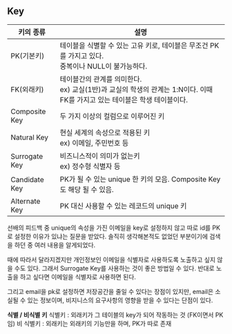 ## Key

| 키의 종류     | 설명                                                         |
| ------------- | ------------------------------------------------------------ |
| PK(기본키)    | 테이블을 식별할 수 있는 고유 키로, 테이블은 무조건 PK를 가지고 있다.<br /> 중복이나 NULL이 불가능하다. |
| FK(외래키)    | 테이블간의 관계를 의미한다. <br /> ex) 교실(1반)과 교실의 학생의 관계는 1:N이다. 이때 FK를 가지고 있는 테이블은 학생 테이블이다. |
| Composite Key | 두 가지 이상의 컬럼으로 이루어진 키                          |
| Natural Key   | 현실 세계의 속성으로 적용된 키<br /> ex) 이메일, 주민번호 등 |
| Surrogate Key | 비즈니스적이 의미가 없는키<br />ex) 정수형 식별자 등         |
| Candidate Key | PK가 될 수 있는 unique 한 키의 모음. Composite Key도 해당 될 수 있음. |
| Alternate Key | PK 대신 사용할 수 있는 레코드의 unique 키                    |



선배의 피드백 중 unique의 속성을 가진 이메일을 key로 설정하지 않고 따로 id를 PK 로 설정한 이유가 있냐는 질문을 받았다. 솔직히 생각해본적도 없었던 부분이기에 검색을 하던 중 여러 내용을 알게되었다.

때에 따라서 달라지겠지만 개인정보인 이메일을 식별자로 사용하도록 노출하고 싶지 않을 수도 있다. 그래서 Surrogate Key를 사용하는 것이 좋은 방법일 수 있다. 반대로 노출을 하고 싶다면 이메일을 식별자로 사용하면 된다.

그리고 email을 pk로 설정하면 저장공간을 줄일 수 있다는 장점이 있지만, email은 소실될 수 있는 정보이며, 비지니스의 요구사항의 영향을 받을 수 있다는 단점이 있다.


**식별 / 비식별 키**
식별키 : 외래키가 그 테이블의 key가 되어 작동하는 것 (FK이면서 PK임)
비 식별키 : 외래키는 외래키의 기능만을 하며, PK가 따로 존재